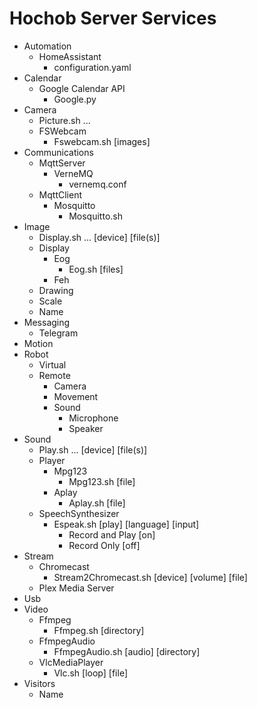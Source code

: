 # Hochob Server Services

- Automation
  - HomeAssistant
    - configuration.yaml
- Calendar
  - Google Calendar API
    - Google.py
- Camera
  - Picture.sh ...
  - FSWebcam
    - Fswebcam.sh [images]
- Communications
  - MqttServer
    - VerneMQ
      - vernemq.conf
  - MqttClient
    - Mosquitto
      - Mosquitto.sh
- Image
  - Display.sh ... [device] [file(s)]
  - Display
    - Eog
      - Eog.sh [files]
    - Feh
  - Drawing
  - Scale
  - Name
- Messaging
  - Telegram
- Motion
- Robot
  - Virtual
  - Remote
    - Camera
    - Movement
    - Sound
      - Microphone
      - Speaker
- Sound
  - Play.sh ... [device] [file(s)]
  - Player
    - Mpg123
      - Mpg123.sh [file]
    - Aplay
      - Aplay.sh [file]
  - SpeechSynthesizer
    - Espeak.sh [play] [language] [input]
      - Record and Play [on]
      - Record Only [off]
- Stream
  - Chromecast
    - Stream2Chromecast.sh [device] [volume] [file]
  - Plex Media Server
- Usb
- Video
  - Ffmpeg
    - Ffmpeg.sh [directory]
  - FfmpegAudio
    - FfmpegAudio.sh [audio] [directory]
  - VlcMediaPlayer
    - Vlc.sh [loop] [file]
- Visitors
  - Name